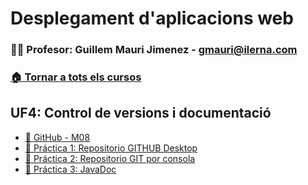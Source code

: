 # Desplegament d'aplicacions web
### 👨‍🏫 Profesor: Guillem Mauri Jimenez - gmauri@ilerna.com
### [🏠 Tornar a tots els cursos](https://github.com/aiuoki/DAW-2)
## UF4: Control de versions i documentació
- [📎 GitHub - M08](https://github.com/aiuoki/DAW-2/blob/Desplegament-d'aplicacions-web/UF4%20Control%20de%20versions%20i%20documentaci%C3%B3/GitHub%20-%20M08/GitHub%20-%20M08.pptx)
- [📝 Práctica 1: Repositorio GITHUB Desktop](https://github.com/aiuoki/DAW-2/tree/Desplegament-d'aplicacions-web/UF4%20Control%20de%20versions%20i%20documentaci%C3%B3/Pr%C3%A1ctica%201%20Repositorio%20GITHUB%20Desktop)
- [📝 Práctica 2: Repositorio GIT por consola](https://github.com/aiuoki/DAW-2/tree/Desplegament-d'aplicacions-web/UF4%20Control%20de%20versions%20i%20documentaci%C3%B3/Pr%C3%A1ctica%202%20Repositorio%20GIT%20por%20consola)
- [📝 Práctica 3: JavaDoc](https://github.com/aiuoki/DAW-2/tree/Desplegament-d'aplicacions-web/UF4%20Control%20de%20versions%20i%20documentaci%C3%B3/Pr%C3%A1ctica%203%20JavaDoc)
